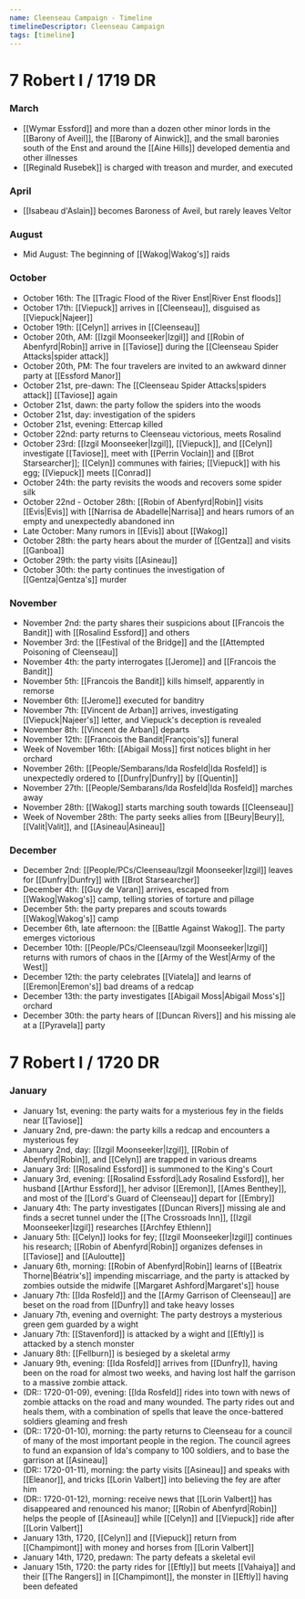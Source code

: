 ```yaml
---
name: Cleenseau Campaign - Timeline
timelineDescriptor: Cleenseau Campaign
tags: [timeline]
---
```


# 7 Robert I / 1719 DR

### March
* [[Wymar Essford]] and more than a dozen other minor lords in the [[Barony of Aveil]], the [[Barony of Ainwick]], and the small baronies south of the Enst and around the [[Aine Hills]] developed dementia and other illnesses
* [[Reginald Rusebek]] is charged with treason and murder, and executed
### April
* [[Isabeau d'Aslain]] becomes Baroness of Aveil, but rarely leaves Veltor
### August
* Mid August: The beginning of [[Wakog|Wakog's]] raids
### October
* October 16th: The [[Tragic Flood of the River Enst|River Enst floods]] 
* October 17th: [[Viepuck]] arrives in [[Cleenseau]], disguised as [[Viepuck|Najeer]]
* October 19th: [[Celyn]] arrives in [[Cleenseau]] 
* October 20th, AM: [[Izgil Moonseeker|Izgil]] and [[Robin of Abenfyrd|Robin]] arrive in [[Taviose]] during the [[Cleenseau Spider Attacks|spider attack]]
* October 20th, PM: The four travelers are invited to an awkward dinner party at [[Essford Manor]]
* October 21st, pre-dawn: The [[Cleenseau Spider Attacks|spiders attack]] [[Taviose]] again
* October 21st, dawn: the party follow the spiders into the woods
* October 21st, day: investigation of the spiders
* October 21st, evening: Ettercap killed
* October 22nd: party returns to Cleenseau victorious, meets Rosalind
* October 23rd: [[Izgil Moonseeker|Izgil]], [[Viepuck]], and [[Celyn]] investigate [[Taviose]], meet with [[Perrin Voclain]] and [[Brot Starsearcher]]; [[Celyn]] communes with fairies;  [[Viepuck]] with his egg; [[Viepuck]] meets [[Conrad]]
* October 24th: the party revisits the woods and recovers some spider silk
* October 22nd - October 28th: [[Robin of Abenfyrd|Robin]] visits [[Evis|Evis]] with [[Narrisa de Abadelle|Narrisa]] and hears rumors of an empty and unexpectedly abandoned inn
* Late October: Many rumors in [[Evis]] about [[Wakog]]
* October 28th: the party hears about the murder of [[Gentza]] and visits [[Ganboa]]
* October 29th: the party visits [[Asineau]]
* October 30th: the party continues the investigation of [[Gentza|Gentza's]] murder
### November
* November 2nd: the party shares their suspicions about [[Francois the Bandit]] with [[Rosalind Essford]] and others
* November 3rd: the [[Festival of the Bridge]] and the [[Attempted Poisoning of Cleenseau]]
* November 4th: the party interrogates [[Jerome]] and [[Francois the Bandit]]
* November 5th: [[Francois the Bandit]] kills himself, apparently in remorse
* November 6th: [[Jerome]] executed for banditry
* November 7th: [[Vincent de Arban]] arrives, investigating [[Viepuck|Najeer's]] letter, and Viepuck's deception is revealed
* November 8th: [[Vincent de Arban]] departs
* November 12th: [[Francois the Bandit|François's]] funeral
* Week of November 16th: [[Abigail Moss]] first notices blight in her orchard
* November 26th: [[People/Sembarans/Ida Rosfeld|Ida Rosfeld]] is unexpectedly ordered to [[Dunfry|Dunfry]] by [[Quentin]]
* November 27th: [[People/Sembarans/Ida Rosfeld|Ida Rosfeld]] marches away
* November 28th: [[Wakog]] starts marching south towards [[Cleenseau]]
* Week of November 28th: The party seeks allies from [[Beury|Beury]], [[Valit|Valit]], and [[Asineau|Asineau]] 
### December
* December 2nd: [[People/PCs/Cleenseau/Izgil Moonseeker|Izgil]] leaves for [[Dunfry|Dunfry]] with [[Brot Starsearcher]]
* December 4th: [[Guy de Varan]] arrives, escaped from [[Wakog|Wakog's]] camp, telling stories of torture and pillage
* December 5th: the party prepares and scouts towards [[Wakog|Wakog's]] camp
* December 6th, late afternoon: the [[Battle Against Wakog]]. The party emerges victorious
* December 10th: [[People/PCs/Cleenseau/Izgil Moonseeker|Izgil]] returns with rumors of chaos in the [[Army of the West|Army of the West]]
* December 12th: the party celebrates [[Viatela]] and learns of [[Eremon|Eremon's]] bad dreams of a redcap
* December 13th: the party investigates [[Abigail Moss|Abigail Moss's]] orchard
* December 30th: the party hears of [[Duncan Rivers]] and his missing ale at a [[Pyravela]] party
# 7 Robert I / 1720 DR

### January
* January 1st, evening: the party waits for a mysterious fey in the fields near [[Taviose]]
* January 2nd, pre-dawn: the party kills a redcap and encounters a mysterious fey
* January 2nd, day: [[Izgil Moonseeker|Izgil]], [[Robin of Abenfyrd|Robin]], and [[Celyn]] are trapped in various dreams
* January 3rd: [[Rosalind Essford]] is summoned to the King's Court
* January 3rd, evening: [[Rosalind Essford|Lady Rosalind Essford]], her husband [[Arthur Essford]], her advisor [[Eremon]], [[Ames Benthey]], and most of the [[Lord's Guard of Cleenseau]] depart for [[Embry]]
* January 4th: The party investigates [[Duncan Rivers]] missing ale and finds a secret tunnel under the [[The Crossroads Inn]], [[Izgil Moonseeker|Izgil]] researches [[Archfey Ethlenn]]
* January 5th: [[Celyn]] looks for fey; [[Izgil Moonseeker|Izgil]] continues his research; [[Robin of Abenfyrd|Robin]] organizes defenses in [[Taviose]] and [[Auloutte]]
* January 6th, morning: [[Robin of Abenfyrd|Robin]] learns of [[Beatrix Thorne|Béatrix's]] impending miscarriage, and the party is attacked by zombies outside the midwife [[Margaret Ashford|Margaret's]] house
* January 7th: [[Ida Rosfeld]] and the [[Army Garrison of Cleenseau]] are beset on the road from [[Dunfry]] and take heavy losses
* January 7th, evening and overnight: The party destroys a mysterious green gem guarded by a wight
* January 7th: [[Stavenford]] is attacked by a wight and [[Eftly]] is attacked by a stench monster
* January 8th: [[Fellburn]] is besieged by a skeletal army
* January 9th, evening: [[Ida Rosfeld]] arrives from [[Dunfry]], having been on the road for almost two weeks, and having lost half the garrison to a massive zombie attack.
* (DR:: 1720-01-09), evening: [[Ida Rosfeld]] rides into town with news of zombie attacks on the road and many wounded. The party rides out and heals them, with a combination of spells that leave the once-battered soldiers gleaming and fresh
* (DR:: 1720-01-10), morning: the party returns to Cleenseau for a council of many of the most important people in the region. The council agrees to fund an expansion of Ida's company to 100 soldiers, and to base the garrison at [[Asineau]]
* (DR:: 1720-01-11), morning: the party visits [[Asineau]] and speaks with [[Eleanor]], and tricks [[Lorin Valbert]] into believing the fey are after him
* (DR:: 1720-01-12), morning: receive news that [[Lorin Valbert]] has disappeared and renounced his manor; [[Robin of Abenfyrd|Robin]] helps the people of [[Asineau]] while [[Celyn]] and [[Viepuck]] ride after [[Lorin Valbert]]
* January 13th, 1720, [[Celyn]] and [[Viepuck]] return from [[Champimont]] with money and horses from [[Lorin Valbert]]
* January 14th, 1720, predawn: The party defeats a skeletal evil
* January 15th, 1720: the party rides for [[Eftly]] but meets [[Vahaiya]] and their [[The Rangers]] in [[Champimont]], the monster in [[Eftly]] having been defeated